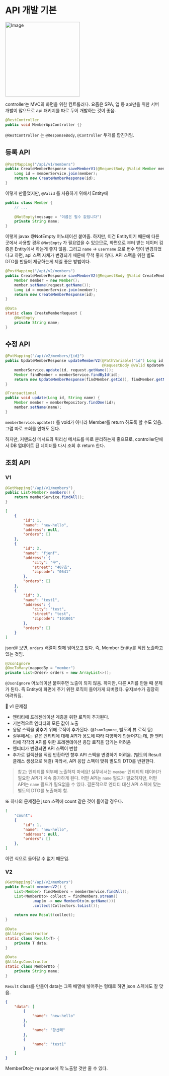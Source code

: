 # API 개발 기본

<img width="237" alt="Image" src="https://github.com/user-attachments/assets/c9846e3e-b80d-4995-b72e-0f1535473e25" />

controller는 MVC의 화면을 위한 컨트롤러다.
요즘은 SPA, 앱 등 api만을 위한 서버 개발이 많으므로 api 패키지를 따로 두어 개발하는 것이 좋음.

```java
@RestController
public void MemberApiController {}
```

`@RestController` 는 `@ResponseBody`, `@Controller` 두개를 합친거임.

## 등록 API

```java
@PostMapping("/api/v1/members")  
public CreateMemberResponse saveMemberV1(@RequestBody @Valid Member member) {  
    Long id = memberService.join(member);  
    return new CreateMemberResponse(id);  
}
```

이렇게 만들었지만, `@Valid` 를 사용하기 위해서 Entity에

```java
public class Member {  
	// ...
  
    @NotEmpty(message = "이름은 필수 값입니다")  
    private String name;  
}
```

이렇게 javax @NotEmpty 어노테이션 붙여줌. 하지만, 이건 Entity이기 때문에 다른 곳에서 사용할 경우 `@NotEmpty` 가 필요없을 수 있으므로, 화면으로 부터 받는 데이터 검증은 Entity에서 하는게 좋지 않음.
그리고 `name` -> `username` 으로 변수 명이 변경되었다고 하면, api 스팩 자체가 변경되기 때문에 무척 좋지 않다.
API 스팩을 위한 별도 DTO를 만들어 제공하는게 제일 좋은 방법이다.

```java
@PostMapping("/api/v2/members")  
public CreateMemberResponse saveMemberV2(@RequestBody @Valid CreateMemberRequest request) {  
    Member member = new Member();  
    member.setName(request.getName());  
    Long id = memberService.join(member);  
    return new CreateMemberResponse(id);  
}  
  
@Data  
static class CreateMemberRequest {  
	@NotEmpty
    private String name;  
}
```

## 수정 API

```java {4}
@PutMapping("/api/v2/members/{id}")  
public UpdateMemberResponse updateMemberV2(@PathVariable("id") Long id,  
                                           @RequestBody @Valid UpdateMemberRequest request) {  
    memberService.update(id, request.getName());  
    Member findMember = memberService.findById(id);  
    return new UpdateMemberResponse(findMember.getId(), findMember.getName());  
}
```

```java
@Transactional  
public void update(Long id, String name) {  
    Member member = memberRepository.findOne(id);  
    member.setName(name);  
}
```

`memberService.update()` 를 void가 아니라 Member를 return 하도록 할 수도 있음. 그럼 따로 조회를 안해도 된다.

하지만, 커맨드성 메서드와 쿼리성 메서드를 따로 분리하는게 좋으므로, controller단에서 DB 업데이트 된 데이터를 다시 조회 후 return 한다.

## 조회 API

### V1

```java
@GetMapping("/api/v1/members")  
public List<Member> members() {  
    return memberService.findAll();  
}
```

```json
[
    {
        "id": 1,
        "name": "new-hello",
        "address": null,
        "orders": []
    },
    {
        "id": 2,
        "name": "fjenf",
        "address": {
            "city": "구",
            "street": "407호",
            "zipcode": "0641"
        },
        "orders": []
    },
    {
        "id": 3,
        "name": "test1",
        "address": {
            "city": "test",
            "street": "test",
            "zipcode": "101001"
        },
        "orders": []
    }
]
```

json을 보면, `orders` 배열이 함께 넘어오고 있다. 즉, Member Entity를 직접 노출하고 있는 것임.

```java
@JsonIgnore  
@OneToMany(mappedBy = "member")  
private List<Order> orders = new ArrayList<>();
```

`@JsonIgnore` 어노테이션 붙여주면 노출이 되지 않음. 하지만, 다른 API를 만들 때 문제가 된다. 즉 Entity에 화면에 주기 위한 로직이 들어가게 되버렸다. 유지보수가 굉장히 어려워짐.

📌 v1 문제점
- 엔티티에 프레젠테이션 계층을 위한 로직이 추가된다.
- 기본적으로 엔티티의 모든 값이 노출
- 응답 스펙을 맞추기 위해 로직이 추가된다. (`@JsonIgnore`, 별도의 뷰 로직 등)
- 실무에서는 같은 엔티티에 대해 API가 용도에 따라 다양하게 만들어지는데, 한 엔티티에 각각의 API를 위한 프레젠테이션 응답 로직을 담기는 어려움
- 엔티티가 변경되면 API 스펙이 변함
- 추가로 컬렉션을 직접 반환하면 향후 API 스펙을 변경하기 어려움. (별도의 Result 클래스 생성으로 해결)
따라서, API 응답 스펙이 맞춰 별도의 DTO를 반환한다.

> 참고: 엔티티를 외부에 노출하지 마세요!
> 실무네서는 `member` 엔티티의 데이터가 필요한 API가 계속 증가하게 된다. 어떤 API는 `name` 필드가 필요하지만, 어떤 API는 `name` 필드가 필요없을 수 있다. 결론적으로 엔티티 대신 API 스펙에 맞는 별도의 DTO를 노출해야 함.

또 하나의 문제점은 json 스펙에 count 같은 것이 들어갈 경우다.

```json {2}
[
	"count":
    {
        "id": 1,
        "name": "new-hello",
        "address": null,
        "orders": []
    },
]
```

이런 식으로 들어갈 수 없기 때문임.

### V2

```java
@GetMapping("/api/v2/members")  
public Result membersV2() {  
    List<Member> findMembers = memberService.findAll();  
    List<MemberDto> collect = findMembers.stream()  
            .map(m -> new MemberDto(m.getName()))  
            .collect(Collectors.toList());  
  
    return new Result(collect);  
}  
  
@Data  
@AllArgsConstructor  
static class Result<T> {  
    private T data;  
}  
  
@Data  
@AllArgsConstructor  
static class MemberDto {  
    private String name;  
}
```

`Result` class를 만들어 data는 그쪽 배열에 넣어주는 형태로 하면 json 스펙에도 잘 맞음.

```json
{
    "data": [
        {
            "name": "new-hello"
        },
        {
            "name": "황선태"
        },
        {
            "name": "test1"
        }
    ]
}
```

MemberDto는 response에 딱 노출할 것만 줄 수 있다.
